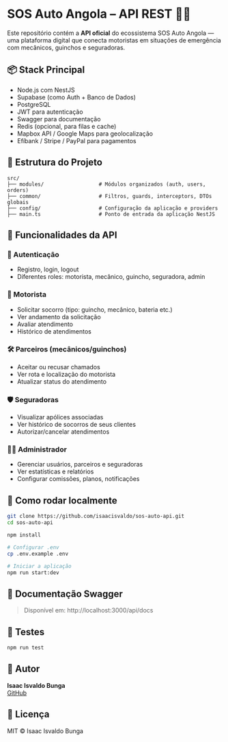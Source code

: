 # SOS Auto Angola – API REST 🚗🔧

Este repositório contém a **API oficial** do ecossistema SOS Auto Angola — uma plataforma digital que conecta motoristas em situações de emergência com mecânicos, guinchos e seguradoras.

## 📦 Stack Principal

- Node.js com NestJS
- Supabase (como Auth + Banco de Dados)
- PostgreSQL
- JWT para autenticação
- Swagger para documentação
- Redis (opcional, para filas e cache)
- Mapbox API / Google Maps para geolocalização
- Efíbank / Stripe / PayPal para pagamentos

## 📁 Estrutura do Projeto

```
src/
├── modules/                  # Módulos organizados (auth, users, orders)
├── common/                   # Filtros, guards, interceptors, DTOs globais
├── config/                   # Configuração da aplicação e providers
├── main.ts                   # Ponto de entrada da aplicação NestJS
```

## 🧰 Funcionalidades da API

### 🔐 Autenticação
- Registro, login, logout
- Diferentes roles: motorista, mecânico, guincho, seguradora, admin

### 🚨 Motorista
- Solicitar socorro (tipo: guincho, mecânico, bateria etc.)
- Ver andamento da solicitação
- Avaliar atendimento
- Histórico de atendimentos

### 🛠️ Parceiros (mecânicos/guinchos)
- Aceitar ou recusar chamados
- Ver rota e localização do motorista
- Atualizar status do atendimento

### 🛡️ Seguradoras
- Visualizar apólices associadas
- Ver histórico de socorros de seus clientes
- Autorizar/cancelar atendimentos

### 🧑‍💼 Administrador
- Gerenciar usuários, parceiros e seguradoras
- Ver estatísticas e relatórios
- Configurar comissões, planos, notificações

## 🚀 Como rodar localmente

```bash
git clone https://github.com/isaacisvaldo/sos-auto-api.git
cd sos-auto-api

npm install

# Configurar .env
cp .env.example .env

# Iniciar a aplicação
npm run start:dev
```

## 📄 Documentação Swagger

> Disponível em: http://localhost:3000/api/docs

## 🧪 Testes

```bash
npm run test
```

## 🧑 Autor

**Isaac Isvaldo Bunga**  
[GitHub](https://github.com/isaacisvaldo)

## 📃 Licença

MIT © Isaac Isvaldo Bunga
